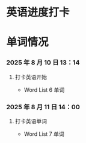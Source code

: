 <!--
 * @Author: ChenxiMoon 2403133073@qq.com
 * @Date: 2025-08-09 12:52:05
 * @LastEditors: ChenxiMoon 2403133073@qq.com
 * @LastEditTime: 2025-08-10 22:42:16
 * @FilePath: \实习f:\Zmk\DailyNotes\docs\英语.md
 * @Description: 这是默认设置,请设置`customMade`, 打开koroFileHeader查看配置 进行设置: https://github.com/OBKoro1/koro1FileHeader/wiki/%E9%85%8D%E7%BD%AE
-->

# 英语进度打卡

# 单词情况

### 2025 年 8 月 10 日 13：14

1. 打卡英语开始

   - Word List 6 单词

### 2025 年 8 月 11 日 14：00

1. 打卡英语单词

   - Word List 7 单词
